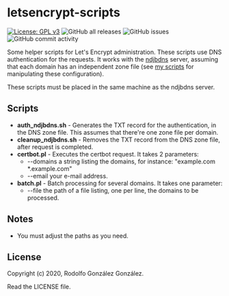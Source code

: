 # letsencrypt-scripts

[![License: GPL v3](https://img.shields.io/badge/License-GPLv3-blue.svg)](https://www.gnu.org/licenses/gpl-3.0)
![GitHub all releases](https://img.shields.io/github/downloads/rgglez/letsencrypt-scripts/total) 
![GitHub issues](https://img.shields.io/github/issues/rgglez/letsencrypt-scripts) 
![GitHub commit activity](https://img.shields.io/github/commit-activity/y/rgglez/letsencrypt-scripts)

Some helper scripts for Let's Encrypt administration. These scripts use DNS authentication for the requests. 
It works with the [ndjbdns](https://github.com/pjps/ndjbdns) server, assuming that each domain has an independent 
zone file (see [my scripts](https://github.com/rgglez/ndjbdns-scripts) for manipulating these configuration).

These scripts must be placed in the same machine as the ndjbdns server.

## Scripts

* **auth_ndjbdns.sh** - Generates the TXT record for the authentication, in the DNS zone file. This assumes that there're one zone file per domain.
* **cleanup_ndjbdns.sh** - Removes the TXT record from the DNS zone file, after request is completed.
* **certbot.pl** - Executes the certbot request. It takes 2 parameters:
  * --domains a string listing the domains, for instance: "example.com *.example.com"
  * --email your e-mail address.
* **batch.pl** - Batch processing for several domains. It takes one parameter:
  * --file the path of a file listing, one per line, the domains to be processed.

## Notes

* You must adjust the paths as you need.

## License

Copyright (c) 2020, Rodolfo González González.

Read the LICENSE file.